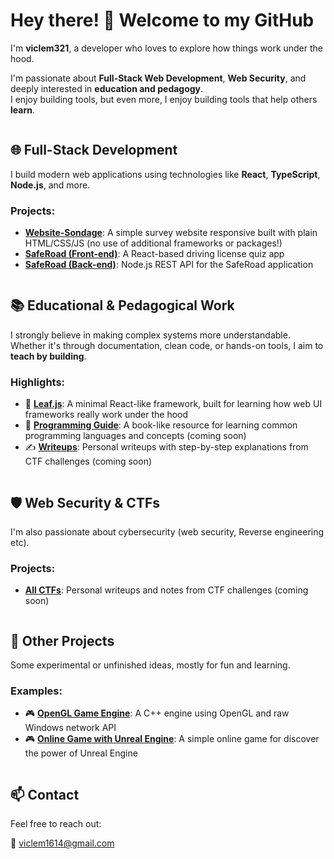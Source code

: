 # Hey there! 👋 Welcome to my GitHub

I'm **viclem321**, a developer who loves to explore how things work under the hood.

I'm passionate about **Full-Stack Web Development**, **Web Security**, and deeply interested in **education and pedagogy**.  
I enjoy building tools, but even more, I enjoy building tools that help others **learn**.





<img src="https://via.placeholder.com/1x30" alt="" style="display:block;" />





## 🌐 Full-Stack Development

I build modern web applications using technologies like **React**, **TypeScript**, **Node.js**, and more.

### Projects:
- [**Website-Sondage**](https://github.com/viclem321/Website-Sondage): A simple survey website responsive built with plain HTML/CSS/JS (no use of additional frameworks or packages!)
- [**SafeRoad (Front-end)**](https://github.com/VP-Labs/SafeRoad-front): A React-based driving license quiz app
- [**SafeRoad (Back-end)**](https://github.com/VP-Labs/SafeRoad-back): Node.js REST API for the SafeRoad application




<img src="https://via.placeholder.com/1x30" alt="" style="display:block;" />




## 📚 Educational & Pedagogical Work

I strongly believe in making complex systems more understandable.
Whether it's through documentation, clean code, or hands-on tools, I aim to **teach by building**.

### Highlights:
- 🌿 [**Leaf.js**](https://github.com/viclem321/leaf-js): A minimal React-like framework, built for learning how web UI frameworks really work under the hood
- 🧠 [**Programming Guide**](https://github.com/viclem321/null): A book-like resource for learning common programming languages and concepts (coming soon)
- ✍️ [**Writeups**](https://github.com/viclem321/null): Personal writeups with step-by-step explanations from CTF challenges (coming soon)




<img src="https://via.placeholder.com/1x30" alt="" style="display:block;" />




## 🛡️ Web Security & CTFs

I'm also passionate about cybersecurity (web security, Reverse engineering etc).

### Projects:
- [**All CTFs**](https://github.com/viclem321/null): Personal writeups and notes from CTF challenges (coming soon)




<img src="https://via.placeholder.com/1x30" alt="" style="display:block;" />




## 🧪 Other Projects

Some experimental or unfinished ideas, mostly for fun and learning.

### Examples:
- 🎮 [**OpenGL Game Engine**](https://github.com/viclem321/null): A C++ engine using OpenGL and raw Windows network API
- 🎮 [**Online Game with Unreal Engine**](https://github.com/viclem321/null): A simple online game for discover the power of Unreal Engine




<img src="https://via.placeholder.com/1x30" alt="" style="display:block;" />





## 📫 Contact

Feel free to reach out:

📩 [viclem1614@gmail.com](mailto:viclem1614@gmail.com)



